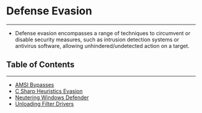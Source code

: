 # Defense Evasion
---
- Defense evasion encompasses a range of techniques to circumvent or disable security measures, such as intrusion detection systems or antivirus software, allowing unhindered/undetected action on a target.
## Table of Contents
---
- [AMSI Bypasses](./AMSI%20Bypasses.md)
- [C Sharp Heuristics Evasion](./C%20Sharp%20Heuristics%20Evasion.md)
- [Neutering Windows Defender](./Neutering%20Windows%20Defender.md)
- [Unloading Filter Drivers](./Unloading%20Filter%20Drivers.md)
